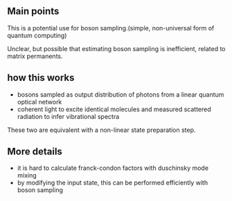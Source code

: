 ## Main points

This is a potential use for boson sampling.(simple, non-universal form of quantum computing)

Unclear, but possible that estimating boson sampling is inefficient, related to matrix permanents.


## how this works
* bosons sampled as output distribution of photons from a linear quantum optical network
* coherent light to excite identical molecules and measured scattered radiation to infer vibrational spectra

These two are equivalent with a non-linear state preparation step.

## More details
* it is hard to calculate franck-condon factors with duschinsky mode mixing
* by modifying the input state, this can be performed efficiently with boson sampling
